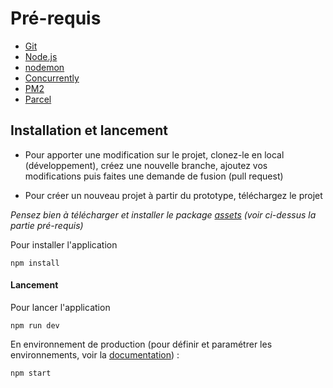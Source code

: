 # Pré-requis

* [Git](https://git-scm.com/download/win)
* [Node.js](https://nodejs.org/en/)
* [nodemon](https://www.npmjs.com/package/nodemon)
* [Concurrently](https://www.npmjs.com/package/concurrently)
* [PM2](https://www.npmjs.com/package/pm2)
* [Parcel](https://www.npmjs.com/package/parcel-bundler)

## Installation et lancement

- Pour apporter une modification sur le projet, clonez-le en local (développement), créez une nouvelle branche, ajoutez vos modifications puis faites une demande de fusion (pull request)

- Pour créer un nouveau projet à partir du prototype, téléchargez le projet

*Pensez bien à télécharger et installer le package [assets](http://srv-gitlab.audiar.net/rfroger/assets-dataudiar/-/blob/master/README.md) (voir ci-dessus la partie pré-requis)*

Pour installer l'application

```
npm install
```

#### Lancement

Pour lancer l'application

```
npm run dev
```

En environnement de production (pour définir et paramétrer les environnements, voir la [documentation](http://srv-gitlab.audiar.net/rfroger/obs-prototype/-/tree/master/doc/config.md)) :
```
npm start
```